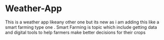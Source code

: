 # Weather-App
This is a weather app likeany other one but its new as i am adding this like a smart farming type one . Smart Farming is topic which include getting data and digital tools to help farmers make better decisions for their crops
